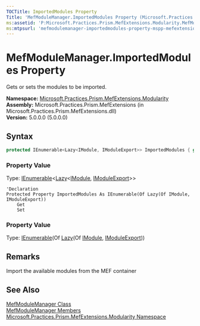 ```yaml
---
TOCTitle: ImportedModules Property
Title: 'MefModuleManager.ImportedModules Property (Microsoft.Practices.Prism.MefExtensions.Modularity)'
ms:assetid: 'P:Microsoft.Practices.Prism.MefExtensions.Modularity.MefModuleManager.ImportedModules'
ms:mtpsurl: 'mefmodulemanager-importedmodules-property-mspp-mefextensions-modularity.md'
---
```


# MefModuleManager.ImportedModules Property

Gets or sets the modules to be imported.

**Namespace:** [Microsoft.Practices.Prism.MefExtensions.Modularity](/patterns-practices/reference/mspp-mefextensions-modularity-namespace)<br/>
**Assembly:** Microsoft.Practices.Prism.MefExtensions (in Microsoft.Practices.Prism.MefExtensions.dll)<br/>
**Version:** 5.0.0.0 (5.0.0.0)

## Syntax

```C#
protected IEnumerable<Lazy<IModule, IModuleExport>> ImportedModules { get; set; }
```
### Property Value

Type: [IEnumerable](http://msdn.microsoft.com/en-us/library/9eekhta0)&lt;[Lazy](http://msdn.microsoft.com/en-us/library/dd986615)&lt;[IModule](/patterns-practices/reference/imodule-interface-mspp-modularity), [IModuleExport](/patterns-practices/reference/imoduleexport-interface-mspp-mefextensions-modularity)&gt;&gt;

```VB
'Declaration
Protected Property ImportedModules As IEnumerable(Of Lazy(Of IModule, IModuleExport))
	Get
	Set
```

### Property Value

Type: [IEnumerable](http://msdn.microsoft.com/en-us/library/9eekhta0)(Of [Lazy](http://msdn.microsoft.com/en-us/library/dd986615)(Of [IModule](/patterns-practices/reference/imodule-interface-mspp-modularity), [IModuleExport](/patterns-practices/reference/imoduleexport-interface-mspp-mefextensions-modularity)))

## Remarks

Import the available modules from the MEF container

## See Also

[MefModuleManager Class](/patterns-practices/reference/mefmodulemanager-class-mspp-mefextensions-modularity)<br/>
[MefModuleManager Members](/patterns-practices/reference/mefmodulemanager-members-mspp-mefextensions-modularity)<br/>
[Microsoft.Practices.Prism.MefExtensions.Modularity Namespace](/patterns-practices/reference/mspp-mefextensions-modularity-namespace)<br/>